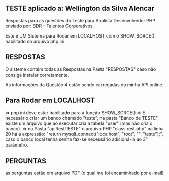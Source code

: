 ## TESTE aplicado a: Wellington da Silva Alencar ##
Respostas para as questões do Teste para Analista Desenvolvedor PHP enviado por: BDR – Talentos Corporativos.

Este é UM Sistema para Rodar em LOCALHOST com o SHOW_SORCE() habilitado no arquivo php.ini

## RESPOSTAS ##
O sistema contém todas as Respostas na Pasta "RESPOSTAS" caso não consiga instalar corretamente.

As informações da Questão 4 estão sendo carregadas da minha API online.

## Para Rodar em LOCALHOST ##
=> php.ini deve estar habilitado para a função SHOW_SORCE()
=> É necessário criar um  banco chamado "teste", na pasta "Banco de TESTE", existe um arquivo que ao executar cria a tabela "user" (mas não cria o banco).
=> na Pasta "apiRestTESTE" o arquivo PHP "class.rest.php" na linha 20 há a expressão: "return mysqli_connect("localhost", "root", "", "teste");", caso o banco local tenha senha faz-se necessário adicioná-la ao 3° parâmetro.

## PERGUNTAS ##
as perguntas estão em arquivo PDF (o qual me foi encaminhado por e-mail)

